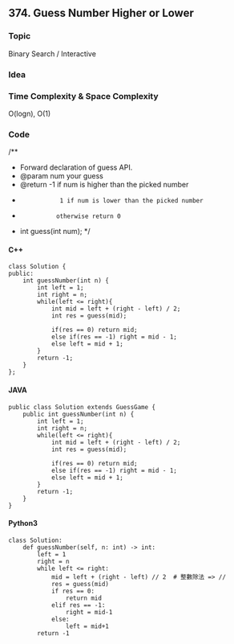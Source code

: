 ## 374. Guess Number Higher or Lower

### Topic
Binary Search / Interactive

### Idea

### Time Complexity & Space Complexity
O(logn), O(1)

### Code
/** 
 * Forward declaration of guess API.
 * @param  num   your guess
 * @return 	     -1 if num is higher than the picked number
 *			      1 if num is lower than the picked number
 *               otherwise return 0
 * int guess(int num);
 */
#### C++
```
class Solution {
public:
    int guessNumber(int n) {
        int left = 1;
        int right = n;
        while(left <= right){
            int mid = left + (right - left) / 2;
            int res = guess(mid);

            if(res == 0) return mid;
            else if(res == -1) right = mid - 1;
            else left = mid + 1;
        }
        return -1;
    }
};
```

#### JAVA
```
public class Solution extends GuessGame {
    public int guessNumber(int n) {
        int left = 1;
        int right = n;
        while(left <= right){
            int mid = left + (right - left) / 2;
            int res = guess(mid);

            if(res == 0) return mid;
            else if(res == -1) right = mid - 1;
            else left = mid + 1;
        }
        return -1;
    }
}
```

#### Python3
```
class Solution:
    def guessNumber(self, n: int) -> int:
        left = 1
        right = n
        while left <= right:
            mid = left + (right - left) // 2  # 整數除法 => //
            res = guess(mid)
            if res == 0: 
                return mid
            elif res == -1:
                right = mid-1
            else:
                left = mid+1
        return -1
```
